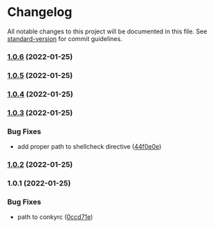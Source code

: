 # Changelog

All notable changes to this project will be documented in this file. See [standard-version](https://github.com/conventional-changelog/standard-version) for commit guidelines.

### [1.0.6](/github.com/davidsneighbour/dotfiles/compare/v1.0.5...v1.0.6) (2022-01-25)

### [1.0.5](/github.com/davidsneighbour/dotfiles/compare/v1.0.4...v1.0.5) (2022-01-25)

### [1.0.4](/github.com/davidsneighbour/dotfiles/compare/v1.0.3...v1.0.4) (2022-01-25)

### [1.0.3](/github.com/davidsneighbour/dotfiles/compare/v1.0.2...v1.0.3) (2022-01-25)


### Bug Fixes

* add proper path to shellcheck directive ([44f0e0e](/github.com/davidsneighbour/dotfiles/commit/44f0e0e038d344ca543955861052f0aec85962c2))

### [1.0.2](/github.com/davidsneighbour/dotfiles/compare/v1.0.1...v1.0.2) (2022-01-25)

### 1.0.1 (2022-01-25)


### Bug Fixes

* path to conkyrc ([0ccd71e](/github.com/davidsneighbour/dotfiles/commit/0ccd71ee15f46b9b965ef158e3627526a9782778))
